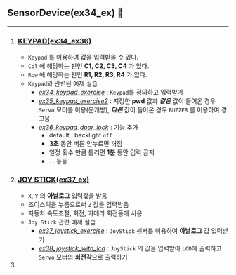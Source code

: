 ## SensorDevice(ex34_ex) 🎩
---
1. ### [KEYPAD(ex34_ex36)](./KEYPAD/)
   -  `Keypad` 를 이용하여 값을 입력받을 수 있다.
   -  `Col` 에 해당하는 핀인 **C1, C2, C3, C4** 가 있다.
   -  `Row` 에 해당하는 핀인 **R1, R2, R3, R4** 가 있다.
   -  `Keypad`와 관련된 예제 실습
      -  *[ex34_keypad_exercise](./KEYPAD/ex34_keypad_exercise/)* : `Keypad`를 정의하고 입력받기
      -  *[ex35_keypad_exercise2](./KEYPAD/ex35_keypad_exercise2/)* : 지정한 **pwd** 값과 _**같은**_ 값이 들어온 경우 `Servo` 모터를 이용(문개방), **_다른_** 값이 들어온 경우 `BUZZER` 를 이용하여 경고음
      -  *[ex36_keypad_door_lock](./KEYPAD/ex36_keypad_door_lock/)* : 기능 추가
         -  default : backlight `off`
         -  **3초** 동안 버튼 안누르면 꺼짐
         -  일정 횟수 만큼 틀리면 **1분** 동안 입력 금지
         -  . . 등등
2. ### [JOY STICK(ex37_ex)](./JOY%20STICK/)
   -  `X`, `Y` 의 **아날로그** 입력값을 받음
   -  조이스틱을 누름으로써 `Z` 값을 입력받음
   -  자동차 속도조절, 회전, 카메라 회전등에 사용
   -  `Joy Stick` 관련 예제 실습
      -  *[ex37_joystick_exercise](./JOY%20STICK/ex37_joystick_exercise/)* : `JoyStick` 센서를 이용하여 **아날로그** 값 입력받기
      -  *[ex38_joystick_with_lcd](./JOY%20STICK/ex38_joystick_with_lcd/)* : `JoyStick` 의 값을 입력받아 `LCD`에 출력하고 `Servo` 모터의 **회전각**으로 출력하기
3. 